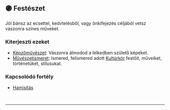 ## 🟣 Festészet

Jól bánsz az ecsettel, kedvtelésből, vagy önkifejezés céljából vetsz vászonra színes műveket.

### Kiterjeszti ezeket

- [Képzőművészet](../kepzettsegek.szekunder/kepzomuveszet.md): Vászonra álmodod a lelkedben születő képeket.
- [Művészetismeret](../kepzettsegek.szekunder/muveszetismeret.md): Ismered, felismered adott [Kultúrkör](../fortelyok.kiemelt/kulturkor.md) festőit, műveiket, történetüket, stílusukat.

### Kapcsolódó fortély

- [Hamisítás](../fortelyok.altalanos/hamisitas.md)

<br />

---
